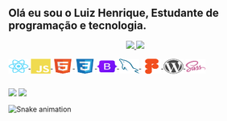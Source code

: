 ## Olá eu sou o Luiz Henrique, Estudante de programação e tecnologia.

<div align="center">
  <a href="https://github.com/LuizHenr1que">
  <img height="180em" src="https://github-readme-stats.vercel.app/api?username=LuizHenr1que&show_icons=true&theme=vue-dark&include_all_commits=true&count_private=true"/>
  <img height="180em" src="https://github-readme-stats.vercel.app/api/top-langs/?username=LuizHenr1que&layout=compact&langs_count=7&theme=vue-dark"/>
</div>
  
<div style="display: inline_block"><br>
  <img align="center" alt="Luiz-React" height="30" width="40" src="https://raw.githubusercontent.com/devicons/devicon/master/icons/react/react-original.svg">
  <img align="center" alt="Luiz-Js" height="30" width="40" src="https://raw.githubusercontent.com/devicons/devicon/master/icons/javascript/javascript-plain.svg">
  <img align="center" alt="Luiz-HTML" height="30" width="40" src="https://raw.githubusercontent.com/devicons/devicon/master/icons/html5/html5-original.svg">
  <img align="center" alt="Luiz-CSS" height="30" width="40" src="https://raw.githubusercontent.com/devicons/devicon/master/icons/css3/css3-original.svg">
  <img align="center" alt="Luiz-Bootstrap" height="30" width="40" src="https://raw.githubusercontent.com/devicons/devicon/master/icons/bootstrap/bootstrap-original.svg">
  <img align="center" alt="Luiz-Mysql" height="30" width="40" src="https://raw.githubusercontent.com/devicons/devicon/master/icons/mysql/mysql-original.svg">
  <img align="center" alt="Luiz-Figma" height="30" width="40" src="https://raw.githubusercontent.com/devicons/devicon/master/icons/figma/figma-plain.svg">
   <img align="center" alt="Luiz-wordpress" height="30" width="40" src="https://raw.githubusercontent.com/devicons/devicon/master/icons/wordpress/wordpress-plain.svg">
  <img align="center" alt="Luiz-Sass" height="30" width="40" src="https://raw.githubusercontent.com/devicons/devicon/master/icons/sass/sass-original.svg">
</div>
  
  ##
 
<div> 
  <a href = "mailto:luizhenriquejob4@gmail.com"><img src="https://img.shields.io/badge/-Gmail-%23333?style=for-the-badge&logo=gmail&logoColor=white" target="_blank"></a>
  <a href="https://www.linkedin.com/in/luiz-henrique-761302187" target="_blank"><img src="https://img.shields.io/badge/-LinkedIn-%230077B5?style=for-the-badge&logo=linkedin&logoColor=white" target="_blank"></a> 
  
   ![Snake animation](https://github.com/LuizHenr1que/LuizHenr1que/blob/output/github-contribution-grid-snake.svg)
 
</div>
